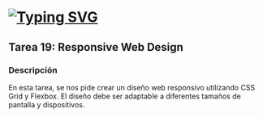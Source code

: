 # [![Typing SVG](https://readme-typing-svg.demolab.com?font=Fira+Code&weight=600&size=26&pause=1000&color=30F714&background=703BE2BE&center=true&vCenter=true&width=435&lines=Dia+19+Tarea;Responsive+Web+Design;IDAT+frontEnd)](https://git.io/typing-svg)

## Tarea 19: Responsive Web Design  

### Descripción

En esta tarea, se nos pide crear un diseño web responsivo utilizando CSS Grid y Flexbox. El diseño debe ser adaptable a diferentes tamaños de pantalla y  dispositivos.  
